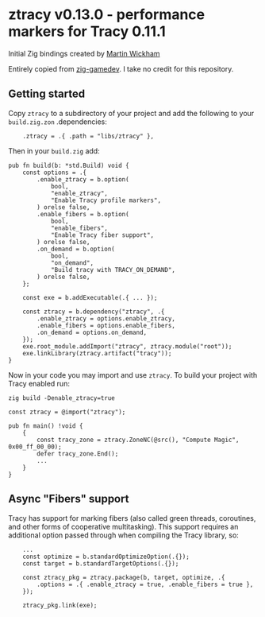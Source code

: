 # ztracy v0.13.0 - performance markers for Tracy 0.11.1

Initial Zig bindings created by [Martin Wickham](https://github.com/SpexGuy/Zig-Tracy)

Entirely copied from [zig-gamedev](https://github.com/zig-gamedev/zig-gamedev/). I take no credit for this repository.

## Getting started

Copy `ztracy` to a subdirectory of your project and add the following to your `build.zig.zon` .dependencies:

```zig
    .ztracy = .{ .path = "libs/ztracy" },
```

Then in your `build.zig` add:

```zig
pub fn build(b: *std.Build) void {
    const options = .{
        .enable_ztracy = b.option(
            bool,
            "enable_ztracy",
            "Enable Tracy profile markers",
        ) orelse false,
        .enable_fibers = b.option(
            bool,
            "enable_fibers",
            "Enable Tracy fiber support",
        ) orelse false,
        .on_demand = b.option(
            bool,
            "on_demand",
            "Build tracy with TRACY_ON_DEMAND",
        ) orelse false,
    };

    const exe = b.addExecutable(.{ ... });

    const ztracy = b.dependency("ztracy", .{
        .enable_ztracy = options.enable_ztracy,
        .enable_fibers = options.enable_fibers,
        .on_demand = options.on_demand,
    });
    exe.root_module.addImport("ztracy", ztracy.module("root"));
    exe.linkLibrary(ztracy.artifact("tracy"));
}
```

Now in your code you may import and use `ztracy`. To build your project with Tracy enabled run:

`zig build -Denable_ztracy=true`

```zig
const ztracy = @import("ztracy");

pub fn main() !void {
    {
        const tracy_zone = ztracy.ZoneNC(@src(), "Compute Magic", 0x00_ff_00_00);
        defer tracy_zone.End();
        ...
    }
}
```

## Async "Fibers" support

Tracy has support for marking fibers (also called green threads,
coroutines, and other forms of cooperative multitasking). This support requires
an additional option passed through when compiling the Tracy library, so:

```zig
    ...
    const optimize = b.standardOptimizeOption(.{});
    const target = b.standardTargetOptions(.{});

    const ztracy_pkg = ztracy.package(b, target, optimize, .{
        .options = .{ .enable_ztracy = true, .enable_fibers = true },
    });

    ztracy_pkg.link(exe);
```

